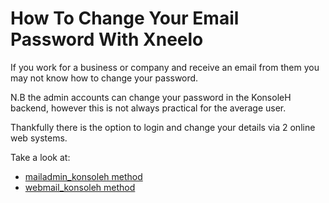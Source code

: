 # How To Change Your Email Password With Xneelo

If you work for a business or company and receive an email from them you may not know how to change your password.

N.B the admin accounts can change your password in the KonsoleH backend, however this is not always practical for the average user.

Thankfully there is the option to login and change your details via 2 online web systems.

Take a look at:

-   [mailadmin_konsoleh method]()
-   [webmail_konsoleh method]()

